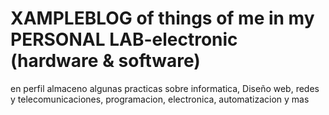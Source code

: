 # XAMPLEBLOG of things of me in my PERSONAL LAB-electronic (hardware & software)
en perfil almaceno algunas practicas sobre informatica, Diseño web, redes y telecomunicaciones, programacion, electronica, automatizacion y mas
